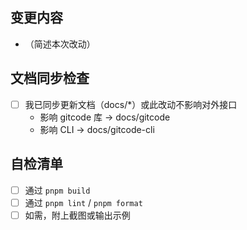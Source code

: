 ## 变更内容

- （简述本次改动）

## 文档同步检查

- [ ] 我已同步更新文档（docs/\*）或此改动不影响对外接口
  - 影响 gitcode 库 → docs/gitcode
  - 影响 CLI → docs/gitcode-cli

## 自检清单

- [ ] 通过 `pnpm build`
- [ ] 通过 `pnpm lint` / `pnpm format`
- [ ] 如需，附上截图或输出示例
